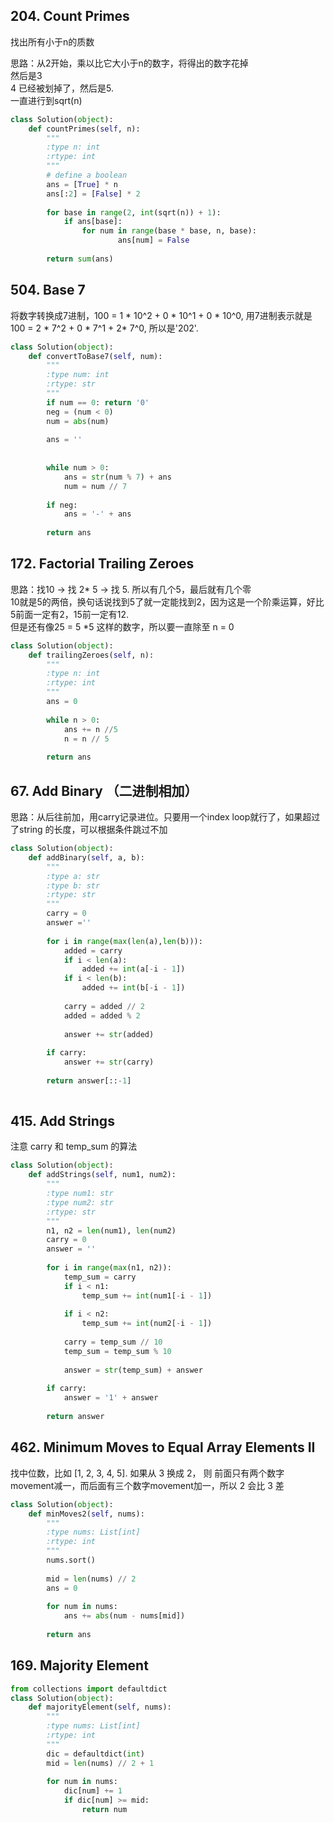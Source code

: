 ## 204. Count Primes

找出所有小于n的质数    

思路：从2开始，乘以比它大小于n的数字，将得出的数字花掉    
      然后是3    
      4 已经被划掉了，然后是5.    
      一直进行到sqrt(n)    
```Python
class Solution(object):
    def countPrimes(self, n):
        """
        :type n: int
        :rtype: int
        """
        # define a boolean
        ans = [True] * n
        ans[:2] = [False] * 2
        
        for base in range(2, int(sqrt(n)) + 1):
            if ans[base]:
                for num in range(base * base, n, base):
                        ans[num] = False
        
        return sum(ans)
```
## 504. Base 7 
将数字转换成7进制，100 = 1 * 10^2 + 0 * 10^1 + 0 * 10^0, 用7进制表示就是 100 = 2 * 7^2 + 0 * 7^1 + 2* 7^0, 所以是'202'. 

```Python
class Solution(object):
    def convertToBase7(self, num):
        """
        :type num: int
        :rtype: str
        """
        if num == 0: return '0'
        neg = (num < 0)
        num = abs(num)
        
        ans = ''
        
        
        while num > 0:
            ans = str(num % 7) + ans
            num = num // 7 
        
        if neg:
            ans = '-' + ans
            
        return ans
```
## 172. Factorial Trailing Zeroes
思路：找10 -> 找 2* 5 -> 找 5. 所以有几个5，最后就有几个零           
10就是5的两倍，换句话说找到5了就一定能找到2，因为这是一个阶乘运算，好比5前面一定有2，15前一定有12.     
但是还有像25 = 5 *5 这样的数字，所以要一直除至 n = 0
```Python
class Solution(object):
    def trailingZeroes(self, n):
        """
        :type n: int
        :rtype: int
        """
        ans = 0
        
        while n > 0:
            ans += n //5
            n = n // 5
            
        return ans
```
## 67. Add Binary （二进制相加）
思路：从后往前加，用carry记录进位。只要用一个index loop就行了，如果超过了string 的长度，可以根据条件跳过不加

```Python
class Solution(object):
    def addBinary(self, a, b):
        """
        :type a: str
        :type b: str
        :rtype: str
        """
        carry = 0
        answer =''
        
        for i in range(max(len(a),len(b))):
            added = carry
            if i < len(a):
                added += int(a[-i - 1])
            if i < len(b):
                added += int(b[-i - 1])
            
            carry = added // 2
            added = added % 2
            
            answer += str(added)
         
        if carry:
            answer += str(carry)
        
        return answer[::-1]
            
```
## 415. Add Strings
注意 carry 和 temp_sum 的算法
```Python
class Solution(object):
    def addStrings(self, num1, num2):
        """
        :type num1: str
        :type num2: str
        :rtype: str
        """
        n1, n2 = len(num1), len(num2)
        carry = 0
        answer = ''
        
        for i in range(max(n1, n2)):
            temp_sum = carry
            if i < n1:
                temp_sum += int(num1[-i - 1])
                
            if i < n2:
                temp_sum += int(num2[-i - 1])
                
            carry = temp_sum // 10
            temp_sum = temp_sum % 10
            
            answer = str(temp_sum) + answer
            
        if carry:
            answer = '1' + answer
            
        return answer
```
## 462. Minimum Moves to Equal Array Elements II
找中位数，比如 [1, 2, 3, 4, 5]. 如果从 3 换成 2， 则 前面只有两个数字movement减一，而后面有三个数字movement加一，所以 2 会比 3 差
```Python
class Solution(object):
    def minMoves2(self, nums):
        """
        :type nums: List[int]
        :rtype: int
        """
        nums.sort()
        
        mid = len(nums) // 2
        ans = 0
        
        for num in nums:
            ans += abs(num - nums[mid])
            
        return ans
```
## 169. Majority Element

``` Python
from collections import defaultdict
class Solution(object):
    def majorityElement(self, nums):
        """
        :type nums: List[int]
        :rtype: int
        """
        dic = defaultdict(int)
        mid = len(nums) // 2 + 1
        
        for num in nums:
            dic[num] += 1
            if dic[num] >= mid:
                return num
```
